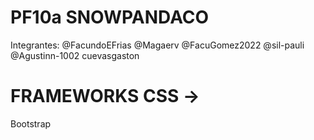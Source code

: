 # PF10a SNOWPANDACO
Integrantes:
@FacundoEFrias
@Magaerv
@FacuGomez2022
@sil-pauli
@Agustinn-1002
cuevasgaston
# FRAMEWORKS CSS ->
Bootstrap
